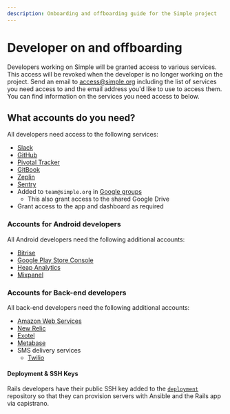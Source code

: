 ```yaml
---
description: Onboarding and offboarding guide for the Simple project
---
```


# Developer on and offboarding

Developers working on Simple will be granted access to various services. This access will be revoked when the developer
is no longer working on the project. Send an email to [access@simple.org](mailto:access@simple.org) including the list
of services you need access to and the email address you'd like to use to access them. You can find information on the
services you need access to below.

## What accounts do you need?

All developers need access to the following services:

* [Slack](https://simpledotorg.slack.com/)
* [GitHub](https://github.com/simpledotorg/)
* [Pivotal Tracker](https://www.pivotaltracker.com/n/projects/2184102)
* [GitBook](https://app.gitbook.com/@simpledotorg/)
* [Zeplin](https://app.zeplin.io/projects)
* [Sentry](https://sentry.io/organizations/resolve-to-save-lives/issues/)
* Added to `team@simple.org` in [Google groups](https://groups.google.com/a/simple.org/forum/#!forum/team)
  * This also grant access to the shared Google Drive
* Grant access to the app and dashboard as required

### Accounts for Android developers

All Android developers need the following additional accounts:

* [Bitrise](https://app.bitrise.io/organization/61c4ea18d9174f07#/people)
* [Google Play Store Console](https://play.google.com/apps/publish/?account=7858016656031097057#AdminPlace)
* [Heap Analytics](https://heapanalytics.com/app/account)
* [Mixpanel](https://mixpanel.com/)

### Accounts for Back-end developers

All back-end developers need the following additional accounts:

* [Amazon Web Services](https://resolvetosavelives.signin.aws.amazon.com/console/)
* [New Relic](https://account.newrelic.com/accounts/2000380/users)
* [Exotel](https://my.exotel.com/auth/logout)
* [Metabase](https://metabase.simple.org)
* SMS delivery services
  * [Twilio](https://www.twilio.com/login)

#### Deployment & SSH Keys

Rails developers have their public SSH key added to the [`deployment`](https://github.com/simpledotorg/deployment)
repository so that they can provision servers with Ansible and the Rails app via capistrano.

